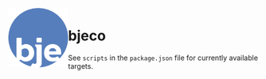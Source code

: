<img align="left" src="apps/bjeco/img/bje.svg" width="120">

# bjeco

See `scripts` in the `package.json` file for currently available targets.
